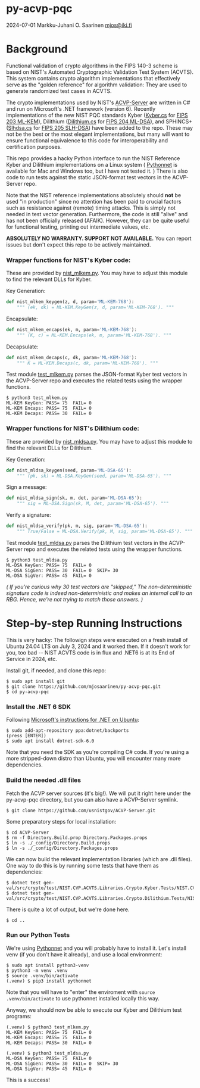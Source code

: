 #   py-acvp-pqc

2024-07-01  Markku-Juhani O. Saarinen  mjos@iki.fi

#   Background

Functional validation of crypto algorithms in the FIPS 140-3 scheme is based on NIST's Automated Cryptographic Validation Test System (ACVTS). This system contains crypto algorithm implementations that effectively serve as the "golden reference" for algorithm validation: They are used to generate randomized test cases in ACVTS.

The crypto implementations used by NIST's [ACVP-Server](https://github.com/usnistgov/ACVP-Server) are written in C# and run on Microsoft's .NET framework (version 6). Recently implementations of the new NIST PQC standards
Kyber ([Kyber.cs](https://github.com/usnistgov/ACVP-Server/blob/master/gen-val/src/crypto/src/NIST.CVP.ACVTS.Libraries.Crypto/Kyber/Kyber.cs) for [FIPS 203 ML-KEM](https://doi.org/10.6028/NIST.FIPS.203.ipd)),
Dilithium ([Dilithium.cs](https://github.com/usnistgov/ACVP-Server/blob/master/gen-val/src/crypto/src/NIST.CVP.ACVTS.Libraries.Crypto/Dilithium/Dilithium.cs) for [FIPS 204 ML-DSA](https://doi.org/10.6028/NIST.FIPS.204.ipd)), and
SPHINCS+ ([Slhdsa.cs](https://github.com/usnistgov/ACVP-Server/blob/master/gen-val/src/crypto/src/NIST.CVP.ACVTS.Libraries.Crypto/SLHDSA/Slhdsa.cs) for [FIPS 205 SLH-DSA](https://doi.org/10.6028/NIST.FIPS.205.ipd)) have been added to the repo. These may not be the best or the most elegant implementations, but many will want to ensure functional equivalence to this code for interoperability and certification purposes.

This repo provides a hacky Python interface to run the NIST Reference Kyber and Dilithium implementations on a Linux system ( [Pythonnet](http://pythonnet.github.io/) is available for Mac and Windows too, but I have not tested it. ) There is also code to run tests against the static JSON-format test vectors in the ACVP-Server repo.

Note that the NIST reference implementations absolutely should **not** be used "in production" since no attention has been paid to crucial factors such as resistance against (remote) timing attacks. This is simply not needed in test vector generation. Furthermore, the code is still "alive" and has not been officially released (AFAIK). However, they can be quite useful for functional testing, printing out intermediate values, etc.

**ABSOLUTELY NO WARRANTY. SUPPORT NOT AVAILABLE.** You can report issues but don't expect this repo to be actively maintained.


### Wrapper functions for NIST's Kyber code:

These are provided by [nist_mlkem.py](nist_mlkem.py). You may have to adjust this module to find the relevant DLLs for Kyber.

Key Generation:
```py
def nist_mlkem_keygen(z, d, param='ML-KEM-768'):
    """ (ek, dk) = ML-KEM.KeyGen(z, d, param='ML-KEM-768'). """
```

Encapsulate:
```py
def nist_mlkem_encaps(ek, m, param='ML-KEM-768'):
    """ (K, c) = ML-KEM.Encaps(ek, m, param='ML-KEM-768'). """
```

Decapsulate:
```py
def nist_mlkem_decaps(c, dk, param='ML-KEM-768'):
    """ K = ML-KEM.Decaps(c, dk, param='ML-KEM-768'). """
```

Test module [test_mlkem.py](test_mlkem.py) parses the JSON-format Kyber test vectors  in the ACVP-Server repo and executes the related tests using the wrapper functions.

```
$ python3 test_mlkem.py
ML-KEM KeyGen: PASS= 75  FAIL= 0
ML-KEM Encaps: PASS= 75  FAIL= 0
ML-KEM Decaps: PASS= 30  FAIL= 0
```

### Wrapper functions for NIST's Dilithium code:

These are provided by [nist_mldsa.py](nist_mldsa.py). You may have to adjust this module to find the relevant DLLs for Dilithium.

Key Generation:

```py
def nist_mldsa_keygen(seed, param='ML-DSA-65'):
    """ (pk, sk) = ML-DSA.KeyGen(seed, param='ML-DSA-65'). """
```

Sign a message:
```py
def nist_mldsa_sign(sk, m, det, param='ML-DSA-65'):
    """ sig = ML-DSA.Sign(sk, M, det, param='ML-DSA-65'). """
```

Verify a signature:
```py
def nist_mldsa_verify(pk, m, sig, param='ML-DSA-65'):
    """ True/False = ML-DSA.Verify(pk, M, sig, param='ML-DSA-65'). """
```

Test module [test_mldsa.py](test_mldsa.py) parses the Dilithium test vectors in the ACVP-Server repo and executes the related tests using the wrapper functions.

```
$ python3 test_mldsa.py
ML-DSA KeyGen: PASS= 75  FAIL= 0
ML-DSA SigGen: PASS= 30  FAIL= 0  SKIP= 30
ML-DSA SigVer: PASS= 45  FAIL= 0
```

_( If you're curious why 30 test vectors are "skipped," The non-deterministic signature code is indeed non-deterministic and makes an internal call to an RBG. Hence, we're not trying to match those answers. )_

#   Step-by-step Running Instructions

This is very hacky: The followign steps were executed on a fresh install of Ubuntu 24.04 LTS on July 3, 2024 and it worked then. If it doesn't work for you, too bad -- NIST ACVTS code is in flux and .NET6 is at its End of Service in 2024, etc.

Install git, if needed, and clone this repo:
```
$ sudo apt install git
$ git clone https://github.com/mjosaarinen/py-acvp-pqc.git
$ cd py-acvp-pqc
```

### Install the .NET 6 SDK

Following [Microsoft's instructions for .NET on Ubuntu](https://learn.microsoft.com/en-us/dotnet/core/install/linux-ubuntu):
```console
$ sudo add-apt-repository ppa:dotnet/backports
(press [ENTER])
$ sudo apt install dotnet-sdk-6.0
```
Note that you need the SDK as you're compiling C# code. If you're using a more stripped-down distro than Ubuntu, you will encounter many more dependencies.

### Build the needed .dll files

Fetch the ACVP server sources (it's big!). We will put it right here under the py-acvp-pqc directory, but you can also have a ACVP-Server symlink.
```console
$ git clone https://github.com/usnistgov/ACVP-Server.git
```
Some preparatory steps for local installation:
```console
$ cd ACVP-Server
$ rm -f Directory.Build.prop Directory.Packages.props
$ ln -s ./_config/Directory.Build.props
$ ln -s ./_config/Directory.Packages.props
```

We can now build the relevant implementation libraries (which are .dll files). One way to do this is by running some tests that have them as dependencies:

```console
$ dotnet test gen-val/src/crypto/test/NIST.CVP.ACVTS.Libraries.Crypto.Kyber.Tests/NIST.CVP.ACVTS.Libraries.Crypto.Kyber.Tests.csproj
$ dotnet test gen-val/src/crypto/test/NIST.CVP.ACVTS.Libraries.Crypto.Dilithium.Tests/NIST.CVP.ACVTS.Libraries.Crypto.Dilithium.Tests.csproj
```

There is quite a lot of output, but we're done here.
```
$ cd ..
```

### Run our Python Tests

We're using [Pythonnet](http://pythonnet.github.io/) and you will probably have to install it. Let's install venv (if you don't have it already), and use a local environment:

```console
$ sudo apt install python3-venv
$ python3 -m venv .venv
$ source .venv/bin/activate
(.venv) $ pip3 install pythonnet
```

Note that you will have to "enter" the enviroment with `source .venv/bin/activate` to use pythonnet installed locally this way.

Anyway, we should now be able to execute our Kyber and Dilithium test programs:
```
(.venv) $ python3 test_mlkem.py
ML-KEM KeyGen: PASS= 75  FAIL= 0
ML-KEM Encaps: PASS= 75  FAIL= 0
ML-KEM Decaps: PASS= 30  FAIL= 0

(.venv) $ python3 test_mldsa.py
ML-DSA KeyGen: PASS= 75  FAIL= 0
ML-DSA SigGen: PASS= 30  FAIL= 0  SKIP= 30
ML-DSA SigVer: PASS= 45  FAIL= 0
```
This is a success!

